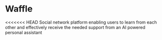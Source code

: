 # Waffle
<<<<<<< HEAD
Social network platform enabling users to learn from each other and effectively receive the needed support from an AI powered personal assistant

